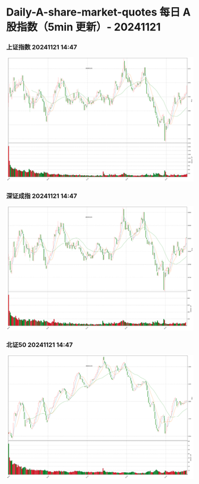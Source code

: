 
# Daily-A-share-market-quotes 每日 A 股指数（5min 更新）- 20241121

### 上证指数 20241121 14:47
![](./fig/2024/11/20241121-sh000001.png)

### 深证成指 20241121 14:47
![](./fig/2024/11/20241121-sz399001.png)

### 北证50 20241121 14:47
![](./fig/2024/11/20241121-bj899050.png)
